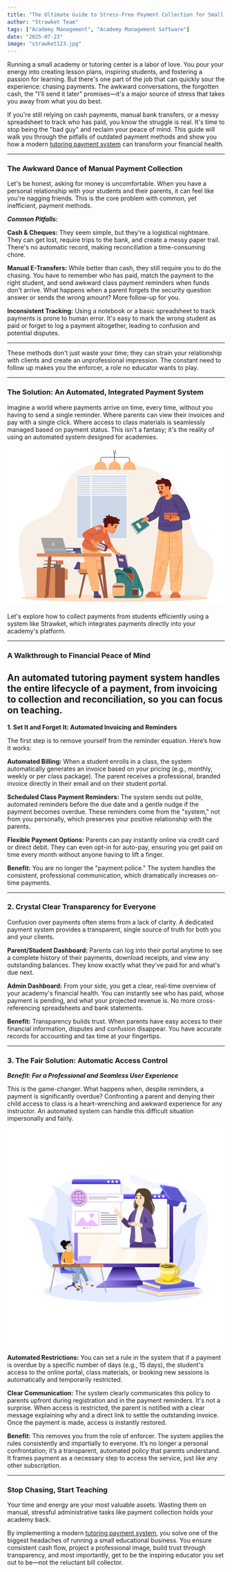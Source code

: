 ```yaml
---
title: "The Ultimate Guide to Stress-Free Payment Collection for Small Academies"
author: "Strawket Team"
tags: ["Academy Management", "Academy Management Software"]
date: "2025-07-23"
image: "strawket123.jpg"
---
```



Running a small academy or tutoring center is a labor of love. You pour your energy into creating lesson plans, inspiring students, and fostering a passion for learning. But there's one part of the job that can quickly sour the experience: chasing payments. The awkward conversations, the forgotten cash, the "I'll send it later" promises—it's a major source of stress that takes you away from what you do best.

If you're still relying on cash payments, manual bank transfers, or a messy spreadsheet to track who has paid, you know the struggle is real. It's time to stop being the "bad guy" and reclaim your peace of mind. This guide will walk you through the pitfalls of outdated payment methods and show you how a modern [tutoring payment system](https://strawket.com/) can transform your financial health.

---

### The Awkward Dance of Manual Payment Collection

Let's be honest, asking for money is uncomfortable. When you have a personal relationship with your students and their parents, it can feel like you're nagging friends. This is the core problem with common, yet inefficient, payment methods.


**_Common Pitfalls:_**

**Cash & Cheques:** They seem simple, but they're a logistical nightmare. They can get lost, require trips to the bank, and create a messy paper trail. There's no automatic record, making reconciliation a time-consuming chore.

**Manual E-Transfers:** While better than cash, they still require you to do the chasing. You have to remember who has paid, match the payment to the right student, and send awkward class payment reminders when funds don't arrive. What happens when a parent forgets the security question answer or sends the wrong amount? More follow-up for you.

**Inconsistent Tracking:** Using a notebook or a basic spreadsheet to track payments is prone to human error. It's easy to mark the wrong student as paid or forget to log a payment altogether, leading to confusion and potential disputes.

---

These methods don't just waste your time; they can strain your relationship with clients and create an unprofessional impression. The constant need to follow up makes you the enforcer, a role no educator wants to play.

---

### The Solution: An Automated, Integrated Payment System

Imagine a world where payments arrive on time, every time, without you having to send a single reminder. Where parents can view their invoices and pay with a single click. Where access to class materials is seamlessly managed based on payment status. This isn't a fantasy; it's the reality of using an automated system designed for academies.

![Strawket Image](https://github.com/premierchessacademy/strawket-content/blob/main/images/strawket124.jpg?raw=true)


Let's explore how to collect payments from students efficiently using a system like Strawket, which integrates payments directly into your academy's platform.

---

### A Walkthrough to Financial Peace of Mind

An automated tutoring payment system handles the entire lifecycle of a payment, from invoicing to collection and reconciliation, so you can focus on teaching.
---

**1. Set It and Forget It: Automated Invoicing and Reminders**

The first step is to remove yourself from the reminder equation. Here’s how it works:

**Automated Billing:** When a student enrolls in a class, the system automatically generates an invoice based on your pricing (e.g., monthly, weekly or per class package). The parent receives a professional, branded invoice directly in their email and on their student portal.

**Scheduled Class Payment Reminders:** The system sends out polite, automated reminders before the due date and a gentle nudge if the payment becomes overdue. These reminders come from the "system," not from you personally, which preserves your positive relationship with the parents.

**Flexible Payment Options:** Parents can pay instantly online via credit card or direct debit. They can even opt-in for auto-pay, ensuring you get paid on time every month without anyone having to lift a finger.

**Benefit:** You are no longer the "payment police." The system handles the consistent, professional communication, which dramatically increases on-time payments.

---

### 2. Crystal Clear Transparency for Everyone

Confusion over payments often stems from a lack of clarity. A dedicated payment system provides a transparent, single source of truth for both you and your clients.

**Parent/Student Dashboard:** Parents can log into their portal anytime to see a complete history of their payments, download receipts, and view any outstanding balances. They know exactly what they've paid for and what's due next.

**Admin Dashboard:** From your side, you get a clear, real-time overview of your academy's financial health. You can instantly see who has paid, whose payment is pending, and what your projected revenue is. No more cross-referencing spreadsheets and bank statements.

**Benefit:** Transparency builds trust. When parents have easy access to their financial information, disputes and confusion disappear. You have accurate records for accounting and tax time at your fingertips.

---

### 3. The Fair Solution: Automatic Access Control

**_Benefit: For a Professional and Seamless User Experience_**

This is the game-changer. What happens when, despite reminders, a payment is significantly overdue? Confronting a parent and denying their child access to class is a heart-wrenching and awkward experience for any instructor. An automated system can handle this difficult situation impersonally and fairly.

![Strawket Image](https://github.com/premierchessacademy/strawket-content/blob/main/images/image123.jpg?raw=true)

**Automated Restrictions:** You can set a rule in the system that if a payment is overdue by a specific number of days (e.g., 15 days), the student's access to the online portal, class materials, or booking new sessions is automatically and temporarily restricted.

**Clear Communication:** The system clearly communicates this policy to parents upfront during registration and in the payment reminders. It's not a surprise. When access is restricted, the parent is notified with a clear message explaining why and a direct link to settle the outstanding invoice. Once the payment is made, access is instantly restored.

**Benefit:** This removes you from the role of enforcer. The system applies the rules consistently and impartially to everyone. It’s no longer a personal confrontation; it’s a transparent, automated policy that parents understand. It frames payment as a necessary step to access the service, just like any other subscription.

---

### Stop Chasing, Start Teaching

Your time and energy are your most valuable assets. Wasting them on manual, stressful administrative tasks like payment collection holds your academy back.

By implementing a modern [tutoring payment system](https://strawket.com/), you solve one of the biggest headaches of running a small educational business. You ensure consistent cash flow, project a professional image, build trust through transparency, and most importantly, get to be the inspiring educator you set out to be—not the reluctant bill collector.
